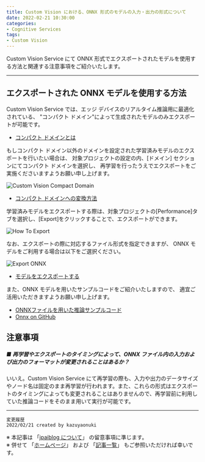 ```yaml
---
title: Custom Vision における、ONNX 形式のモデルの入力・出力の形式について
date: 2022-02-21 10:30:00
categories:
- Cognitive Services
tags:
- Custom Vision
---
```

Custom Vision Service にて ONNX 形式でエクスポートされたモデルを使用する方法と関連する注意事項をご紹介いたします。
<br>
***

## エクスポートされた ONNX モデルを使用する方法

Custom Vision Service では、エッジ デバイスのリアルタイム推論用に最適化されている、
"コンパクト ドメイン"によって生成されたモデルのみエクスポートが可能です。

- [コンパクト ドメインとは](https://docs.microsoft.com/ja-jp/azure/cognitive-services/custom-vision-service/select-domain#compact-domains)

もしコンパクト ドメイン以外のドメインを設定された学習済みモデルのエクスポートを行いたい場合は、
対象プロジェクトの設定の内、[ドメイン] セクションにてコンパクト ドメインを選択し、
再学習を行ったうえでエクスポートをご実施くださいますようお願い申し上げます。

![Custom Vision Compact Domain](https://jpaiblog.github.io/images/custom-vision-exported-onnx-format/custom-vision-compact-domain.png)

- [コンパクト ドメインへの変換方法](https://docs.microsoft.com/ja-jp/azure/cognitive-services/custom-vision-service/export-your-model#convert-to-a-compact-domain)

学習済みモデルをエクスポートする際は、対象プロジェクトの[Performance]タブを選択し、[Export]をクリックすることで、エクスポートができます。

![How To Export](https://jpaiblog.github.io/images/custom-vision-exported-onnx-format/custom-vision-how-to-export.png)

なお、エクスポートの際に対応するファイル形式を指定できますが、
ONNX モデルをご利用する場合は以下をご選択ください。

![Export ONNX](https://jpaiblog.github.io/images/custom-vision-exported-onnx-format/custom-vision-export-onnx.png)

- [モデルをエクスポートする](https://docs.microsoft.com/ja-jp/azure/cognitive-services/custom-vision-service/export-your-model#export-your-model)

また、ONNX モデルを用いたサンプルコードをご紹介いたしますので、
適宜ご活用いただきますようお願い申し上げます。

- [ONNXファイルを用いた推論サンプルコード](https://github.com/Azure-Samples/cognitive-services-onnx-customvision-sample)
- [Onnx on GitHub](https://github.com/onnx/onnx)

## 注意事項

##### ■ 再学習やエクスポートのタイミングによって、ONNX ファイル内の入力および出力のフォーマットが変更されることはあるか？

いいえ。Custom Vision Service にて再学習の際も、入力や出力のデータサイズやノード名は固定のまま再学習が行われます。また、これらの形式はエクスポートのタイミングによっても変更されることはありませんので、再学習前に利用していた推論コードをそのまま用いて実行が可能です。

***
`変更履歴`  
`2022/02/21 created by kazuyaonuki`  

※ 本記事は 「[jpaiblog について](https://jpaiblog.github.io/blog/2020/01/01/about-jpaiblog/)」 の留意事項に準じます。  
※ 併せて 「[ホームページ](https://jpaiblog.github.io/blog/)」 および 「[記事一覧](https://jpaiblog.github.io/blog/archives/)」 もご参照いただければ幸いです。